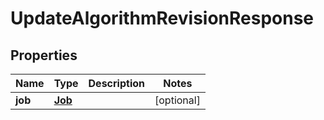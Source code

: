 

# UpdateAlgorithmRevisionResponse


## Properties

Name | Type | Description | Notes
------------ | ------------- | ------------- | -------------
**job** | [**Job**](Job.md) |  |  [optional]



